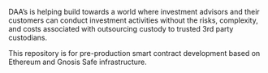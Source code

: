 DAA’s is helping build towards a world where investment advisors and their customers can conduct investment activities without the risks, complexity, and costs associated with outsourcing custody to trusted 3rd party custodians.  

This repository is for pre-production smart contract development based on Ethereum and Gnosis Safe infrastructure.
